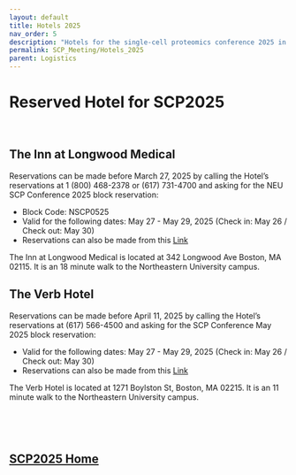 ```yaml
---
layout: default
title: Hotels 2025
nav_order: 5
description: "Hotels for the single-cell proteomics conference 2025 in Boston"
permalink: SCP_Meeting/Hotels_2025
parent: Logistics
---
```


# Reserved Hotel for SCP2025


&nbsp;


## The Inn at Longwood Medical

Reservations can be made before March 27, 2025 by calling the Hotel’s reservations at 1 (800) 468-2378 or (617) 731-4700 and asking for the NEU SCP Conference 2025 block reservation:
* Block Code: NSCP0525
* Valid for the following dates: May 27 - May 29, 2025 (Check in: May 26 / Check out: May 30)
* Reservations can also be made from this [Link](https://be.synxis.com/?Hotel=58219&Chain=65&arrive=2025-05-26&depart=2025-05-30&adult=1&child=0&group=NSCP0525)



The Inn at Longwood Medical is located at 342 Longwood Ave Boston, MA 02115. It is an 18 minute walk to the Northeastern University campus.


## The Verb Hotel

Reservations can be made before April 11, 2025 by calling the Hotel’s reservations at (617) 566-4500 and asking for the SCP Conference May 2025 block reservation:

* Valid for the following dates: May 27 - May 29, 2025 (Check in: May 26 / Check out: May 30)
* Reservations can also be made from this [Link](https://be.synxis.com/?_ga=2.28555832.543142179.1733519806-2108305383.1727718338&adult=1&arrive=2025-05-26&chain=16362&child=0&currency=USD&depart=2025-05-30&group=SCP&hotel=61148&level=hotel&locale=en-US&productcurrency=USD&rooms=1)

The Verb Hotel is located at 1271 Boylston St, Boston, MA 02215. It is an 11 minute walk to the Northeastern University campus.

<!--
## The Colonnade Hotel
* Room rate: $479.
* Reservations can be made from [this link](https://www.phgsecure.com/IBE/bookingRedirect.ashx?propertyCode=BOSCO&group=NES28A&arrivalDate=05-28-2024&departureDate=05-31-2024&numberOfNights=3&numberOfAdults=1).

## Copley Park Plaza Hotel
* Reservations can be made from [this link](https://reservations.travelclick.com/102285?RatePlanId=7559452).

-->

&nbsp;


&nbsp;


## [SCP2025 Home](https://single-cell.net/proteomics/scp2025)


<!-- or by using the following [LINK](https://be.synxis.com/?adult=1&arrive=2023-05-31&chain=65&child=0&currency=USD&depart=2023-06-03&group=NEUE0623&hotel=58219&level=hotel&locale=en-US&rooms=1). -->




&nbsp;


&nbsp;


&nbsp;


&nbsp;


&nbsp;


&nbsp;


&nbsp;


&nbsp;



&nbsp;


&nbsp;


&nbsp;


&nbsp;


&nbsp;


&nbsp;


&nbsp;


&nbsp;



&nbsp;


&nbsp;


&nbsp;


&nbsp;


&nbsp;


&nbsp;


&nbsp;


&nbsp;
